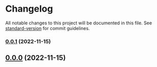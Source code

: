 # Changelog

All notable changes to this project will be documented in this file. See [standard-version](https://github.com/conventional-changelog/standard-version) for commit guidelines.

### [0.0.1](https://github.com/jagoncalves14/stylelint-no-ending-comma-rule/compare/v0.0.0...v0.0.1) (2022-11-15)

## [0.0.0](https://github.com/jagoncalves14/stylelint-no-ending-comma-rule/compare/v1.0.0...v0.0.0) (2022-11-15)
